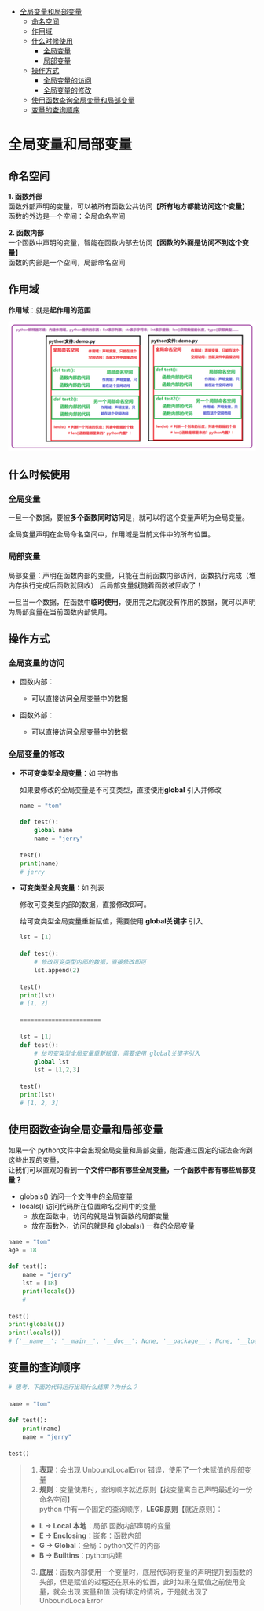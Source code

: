<!-- TOC -->

- [全局变量和局部变量](#%e5%85%a8%e5%b1%80%e5%8f%98%e9%87%8f%e5%92%8c%e5%b1%80%e9%83%a8%e5%8f%98%e9%87%8f)
  - [命名空间](#%e5%91%bd%e5%90%8d%e7%a9%ba%e9%97%b4)
  - [作用域](#%e4%bd%9c%e7%94%a8%e5%9f%9f)
  - [什么时候使用](#%e4%bb%80%e4%b9%88%e6%97%b6%e5%80%99%e4%bd%bf%e7%94%a8)
    - [全局变量](#%e5%85%a8%e5%b1%80%e5%8f%98%e9%87%8f)
    - [局部变量](#%e5%b1%80%e9%83%a8%e5%8f%98%e9%87%8f)
  - [操作方式](#%e6%93%8d%e4%bd%9c%e6%96%b9%e5%bc%8f)
    - [全局变量的访问](#%e5%85%a8%e5%b1%80%e5%8f%98%e9%87%8f%e7%9a%84%e8%ae%bf%e9%97%ae)
    - [全局变量的修改](#%e5%85%a8%e5%b1%80%e5%8f%98%e9%87%8f%e7%9a%84%e4%bf%ae%e6%94%b9)
  - [使用函数查询全局变量和局部变量](#%e4%bd%bf%e7%94%a8%e5%87%bd%e6%95%b0%e6%9f%a5%e8%af%a2%e5%85%a8%e5%b1%80%e5%8f%98%e9%87%8f%e5%92%8c%e5%b1%80%e9%83%a8%e5%8f%98%e9%87%8f)
  - [变量的查询顺序](#%e5%8f%98%e9%87%8f%e7%9a%84%e6%9f%a5%e8%af%a2%e9%a1%ba%e5%ba%8f)

<!-- /TOC -->

# 全局变量和局部变量

## 命名空间

**1. 函数外部**   
   函数外部声明的变量，可以被所有函数公共访问【**所有地方都能访问这个变量**】  
   函数的外边是一个空间：全局命名空间

**2. 函数内部**   
   一个函数中声明的变量，智能在函数内部去访问【**函数的外面是访问不到这个变量**】  
   函数的内部是一个空间，局部命名空间

## 作用域

**作用域**：就是**起作用的范围**  

![img][img@1]

## 什么时候使用

### 全局变量

一旦一个数据，要被**多个函数同时访问**是，就可以将这个变量声明为全局变量。

全局变量声明在全局命名空间中，作用域是当前文件中的所有位置。

### 局部变量

局部变量：声明在函数内部的变量，只能在当前函数内部访问，函数执行完成（堆内存执行完成后函数就回收）
后局部变量就随着函数被回收了！

一旦当一个数据，在函数中**临时使用**，使用完之后就没有作用的数据，就可以声明为局部变量在当前函数内部使用。

## 操作方式

### 全局变量的访问

- 函数内部：
  - 可以直接访问全局变量中的数据

- 函数外部：
  - 可以直接访问全局变量中的数据

### 全局变量的修改

- **不可变类型全局变量**：如 字符串  

    如果要修改的全局变量是不可变类型，直接使用**global** 引入并修改

    ```python
    name = "tom"

    def test():
        global name
        name = "jerry"

    test()
    print(name)
    # jerry
    ```

- **可变类型全局变量**：如 列表

    修改可变类型内部的数据，直接修改即可。

    给可变类型全局变量重新赋值，需要使用 **global关键字** 引入

    ```python
    lst = [1]

    def test():
        # 修改可变类型内部的数据，直接修改即可
        lst.append(2)

    test()
    print(lst)
    # [1, 2]

    =======================

    lst = [1]
    def test():
        # 给可变类型全局变量重新赋值，需要使用 global关键字引入
        global lst
        lst = [1,2,3]

    test()
    print(lst)
    # [1, 2, 3]
    ```

## 使用函数查询全局变量和局部变量

如果一个 python文件中会出现全局变量和局部变量，能否通过固定的语法查询到这些出现的变量，  
让我们可以直观的看到**一个文件中都有哪些全局变量，一个函数中都有哪些局部变量？**

- globals() 访问一个文件中的全局变量
- locals()  访问代码所在位置命名空间中的变量
  - 放在函数中，访问的就是当前函数的局部变量
  - 放在函数外，访问的就是和 globals() 一样的全局变量

```python
name = "tom"
age = 18

def test():
    name = "jerry"
    lst = [18]
    print(locals())
    #

test()
print(globals())
print(locals())
# {'__name__': '__main__', '__doc__': None, '__package__': None, '__loader__': <_frozen_importlib_external.SourceFileLoader object at 0x0000028A9D6AEFD0>, '__spec__': None, '__annotations__': {}, '__builtins__': <module 'builtins' (built-in)>, '__file__': 'c:/Users/Administrator/Desktop/cs.py', '__cached__': None, 'name': 'tom', 'age': 18, 'test': <function test at 0x0000028A9D5C51F0>}
```

## 变量的查询顺序

```python
# 思考，下面的代码运行出现什么结果？为什么？

name = "tom"

def test():
    print(name)
    name = "jerry"

test()
```

> 1. **表现**：会出现 UnboundLocalError 错误，使用了一个未赋值的局部变量
> 2. **规则**：变量使用时，查询顺序就近原则【找变量离自己声明最近的一份命名空间】  
> python 中有一个固定的查询顺序，**LEGB原则**【就近原则】：  
> - **L -> Local 本地**：局部 函数内部声明的变量  
> - **E -> Enclosing**：嵌套：函数内部  
> - **G -> Global**：全局：python文件的内部  
> - **B -> Builtins**：python内建    
> 3. **底层**：函数内部使用一个变量时，底层代码将变量的声明提升到函数的头部，但是赋值的过程还在原来的位置，此时如果在赋值之前使用变量，就会出现 变量和值 没有绑定的情况，于是就出现了 UnboundLocalError

[img@1]:https://raw.githubusercontent.com/zzzzls/Images/master/Study_nodes_img/%E5%85%A8%E5%B1%80%E5%8F%98%E9%87%8F%E5%92%8C%E5%B1%80%E9%83%A8%E5%8F%98%E9%87%8F/04-14_01.png
